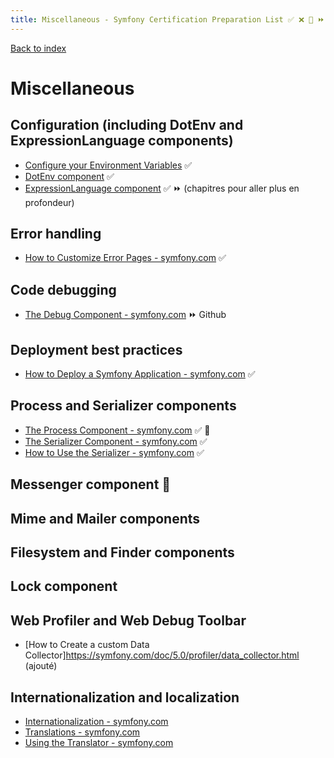 ```yaml
---
title: Miscellaneous - Symfony Certification Preparation List ✅ ❌ 🌈 ⏩ 🤡
---
```

[Back to index](../readme.md#table-of-contents)

# Miscellaneous

##  Configuration (including DotEnv and ExpressionLanguage components) 

- [Configure your Environment Variables](https://symfony.com/doc/5.0/deployment.html#b-configure-your-environment-variables) ✅ 
- [DotEnv component](https://github.com/symfony/dotenv) ✅ 
- [ExpressionLanguage component](https://symfony.com/doc/5.0/components/expression_language.html) ✅ ⏩ (chapitres pour aller plus en profondeur)

## Error handling
- [How to Customize Error Pages - symfony.com](https://symfony.com/doc/5.0/controller/error_pages.html) ✅ 

## Code debugging
- [The Debug Component - symfony.com](https://github.com/symfony/error-handler) ⏩ Github

## Deployment best practices
- [How to Deploy a Symfony Application - symfony.com](https://symfony.com/doc/5.0/deployment.html) ✅ 

## Process and Serializer components
- [The Process Component - symfony.com](https://symfony.com/doc/5.0/components/process.html) ✅ 🤡
- [The Serializer Component - symfony.com](https://symfony.com/doc/5.0/components/serializer.html) ✅  
- [How to Use the Serializer - symfony.com](https://symfony.com/doc/5.0/serializer.html) ✅

## Messenger component 🌈

## Mime and Mailer components

## Filesystem and Finder components

## Lock component

## Web Profiler and Web Debug Toolbar
- [How to Create a custom Data Collector]https://symfony.com/doc/5.0/profiler/data_collector.html (ajouté)

## Internationalization and localization
- [Internationalization - symfony.com](https://symfony.com/doc/5.0/best_practices/i18n.html)
- [Translations - symfony.com](https://symfony.com/doc/5.0/translation.html)
- [Using the Translator - symfony.com](https://symfony.com/doc/5.0/components/translation/usage.html)
